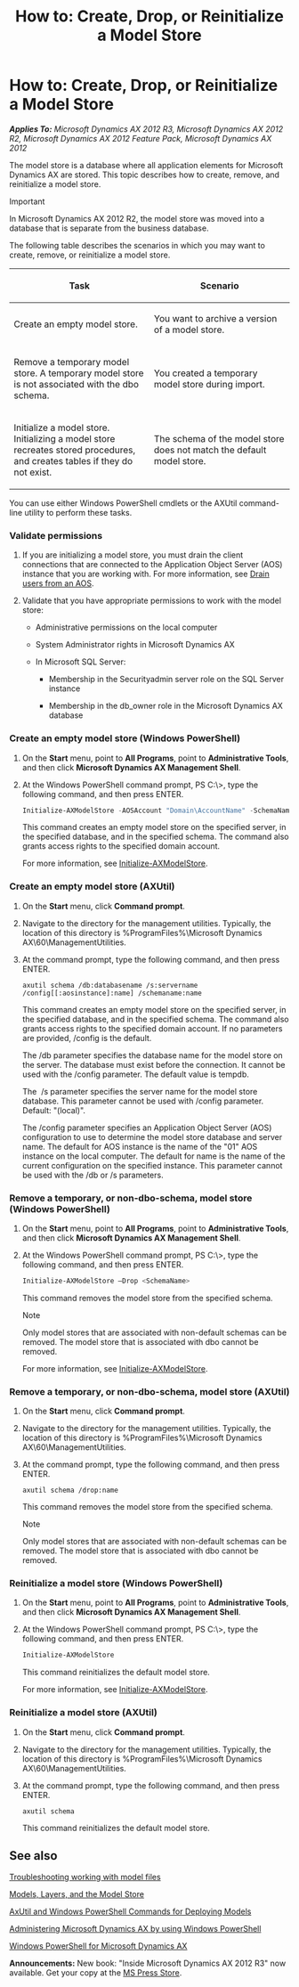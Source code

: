 ﻿---
title: 'How to: Create, Drop, or Reinitialize a Model Store'
TOCTitle: 'How to: Create, Drop, or Reinitialize a Model Store'
ms:assetid: d978b12c-4e2c-4d36-93b1-b8b70f554ee5
ms:mtpsurl: https://msdn.microsoft.com/en-us/library/Hh433540(v=AX.60)
ms:contentKeyID: 36941333
ms.date: 05/18/2015
mtps_version: v=AX.60
dev_langs:
- powershell
---

# How to: Create, Drop, or Reinitialize a Model Store 


_**Applies To:** Microsoft Dynamics AX 2012 R3, Microsoft Dynamics AX 2012 R2, Microsoft Dynamics AX 2012 Feature Pack, Microsoft Dynamics AX 2012_

The model store is a database where all application elements for Microsoft Dynamics AX are stored. This topic describes how to create, remove, and reinitialize a model store.


> [!IMPORTANT]
> <P>In Microsoft Dynamics AX 2012 R2, the model store was moved into a database that is separate from the business database.</P>



The following table describes the scenarios in which you may want to create, remove, or reinitialize a model store.

<table>
<colgroup>
<col style="width: 50%" />
<col style="width: 50%" />
</colgroup>
<thead>
<tr class="header">
<th><p>Task</p></th>
<th><p>Scenario</p></th>
</tr>
</thead>
<tbody>
<tr class="odd">
<td><p>Create an empty model store.</p></td>
<td><p>You want to archive a version of a model store.</p></td>
</tr>
<tr class="even">
<td><p>Remove a temporary model store. A temporary model store is not associated with the dbo schema.</p></td>
<td><p>You created a temporary model store during import.</p></td>
</tr>
<tr class="odd">
<td><p>Initialize a model store. Initializing a model store recreates stored procedures, and creates tables if they do not exist.</p></td>
<td><p>The schema of the model store does not match the default model store.</p></td>
</tr>
</tbody>
</table>


You can use either Windows PowerShell cmdlets or the AXUtil command-line utility to perform these tasks.

### Validate permissions

1.  If you are initializing a model store, you must drain the client connections that are connected to the Application Object Server (AOS) instance that you are working with. For more information, see [Drain users from an AOS](https://msdn.microsoft.com/en-us/library/hh433538\(v=ax.60\)).

2.  Validate that you have appropriate permissions to work with the model store:
    
      - Administrative permissions on the local computer
    
      - System Administrator rights in Microsoft Dynamics AX
    
      - In Microsoft SQL Server:
        
          - Membership in the Securityadmin server role on the SQL Server instance
        
          - Membership in the db\_owner role in the Microsoft Dynamics AX database

### Create an empty model store (Windows PowerShell)

1.  On the **Start** menu, point to **All Programs**, point to **Administrative Tools**, and then click **Microsoft Dynamics AX Management Shell**.

2.  At the Windows PowerShell command prompt, PS C:\\\>, type the following command, and then press ENTER.
    
    ``` powershell
    Initialize-AXModelStore -AOSAccount "Domain\AccountName" -SchemaName <NewSchema> -Server <ServerName -Database <DatabaseName>
    ```
    
    This command creates an empty model store on the specified server, in the specified database, and in the specified schema. The command also grants access rights to the specified domain account.
    
    For more information, see [Initialize-AXModelStore](https://msdn.microsoft.com/en-us/library/jj720267\(v=ax.60\)).

### Create an empty model store (AXUtil)

1.  On the **Start** menu, click **Command prompt**.

2.  Navigate to the directory for the management utilities. Typically, the location of this directory is %ProgramFiles%\\Microsoft Dynamics AX\\60\\ManagementUtilities.

3.  At the command prompt, type the following command, and then press ENTER.
    
        axutil schema /db:databasename /s:servername /config[[:aosinstance]:name] /schemaname:name 
    
    This command creates an empty model store on the specified server, in the specified database, and in the specified schema. The command also grants access rights to the specified domain account. If no parameters are provided, /config is the default.
    
    The /db parameter specifies the database name for the model store on the server. The database must exist before the connection. It cannot be used with the /config parameter. The default value is tempdb.
    
    The  /s parameter specifies the server name for the model store database. This parameter cannot be used with /config parameter. Default: "(local)".
    
    The /config parameter specifies an Application Object Server (AOS) configuration to use to determine the model store database and server name. The default for AOS instance is the name of the "01" AOS instance on the local computer. The default for name is the name of the current configuration on the specified instance. This parameter cannot be used with the /db or /s parameters.

### Remove a temporary, or non-dbo-schema, model store (Windows PowerShell)

1.  On the **Start** menu, point to **All Programs**, point to **Administrative Tools**, and then click **Microsoft Dynamics AX Management Shell**.

2.  At the Windows PowerShell command prompt, PS C:\\\>, type the following command, and then press ENTER.
    
    ``` powershell
    Initialize-AXModelStore –Drop <SchemaName> 
    ```
    
    This command removes the model store from the specified schema.
    

    > [!NOTE]
    > <P>Only model stores that are associated with non-default schemas can be removed. The model store that is associated with dbo cannot be removed.</P>

    
    For more information, see [Initialize-AXModelStore](https://msdn.microsoft.com/en-us/library/jj720267\(v=ax.60\)).

### Remove a temporary, or non-dbo-schema, model store (AXUtil)

1.  On the **Start** menu, click **Command prompt**.

2.  Navigate to the directory for the management utilities. Typically, the location of this directory is %ProgramFiles%\\Microsoft Dynamics AX\\60\\ManagementUtilities.

3.  At the command prompt, type the following command, and then press ENTER.
    
        axutil schema /drop:name
    
    This command removes the model store from the specified schema.
    

    > [!NOTE]
    > <P>Only model stores that are associated with non-default schemas can be removed. The model store that is associated with dbo cannot be removed.</P>



### Reinitialize a model store (Windows PowerShell)

1.  On the **Start** menu, point to **All Programs**, point to **Administrative Tools**, and then click **Microsoft Dynamics AX Management Shell**.

2.  At the Windows PowerShell command prompt, PS C:\\\>, type the following command, and then press ENTER.
    
    ``` powershell
    Initialize-AXModelStore 
    ```
    
    This command reinitializes the default model store.
    
    For more information, see [Initialize-AXModelStore](https://msdn.microsoft.com/en-us/library/jj720267\(v=ax.60\)).

### Reinitialize a model store (AXUtil)

1.  On the **Start** menu, click **Command prompt**.

2.  Navigate to the directory for the management utilities. Typically, the location of this directory is %ProgramFiles%\\Microsoft Dynamics AX\\60\\ManagementUtilities.

3.  At the command prompt, type the following command, and then press ENTER.
    
        axutil schema
    
    This command reinitializes the default model store.

## See also

[Troubleshooting working with model files](troubleshooting-working-with-model-files.md)

[Models, Layers, and the Model Store](models-layers-and-the-model-store.md)

[AxUtil and Windows PowerShell Commands for Deploying Models](https://msdn.microsoft.com/en-us/library/hh456294\(v=ax.60\))

[Administering Microsoft Dynamics AX by using Windows PowerShell](https://msdn.microsoft.com/en-us/library/hh272856\(v=ax.60\))

[Windows PowerShell for Microsoft Dynamics AX](https://msdn.microsoft.com/en-us/library/hh556863\(v=ax.60\))

  
**Announcements:** New book: "Inside Microsoft Dynamics AX 2012 R3" now available. Get your copy at the [MS Press Store](https://www.microsoftpressstore.com/store/inside-microsoft-dynamics-ax-2012-r3-9780735685109).

